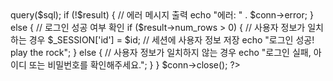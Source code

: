 <?php

$hostname = "localhost";
$username = "guitarlist";
$password = "1234";
$database = "Bedroom_Guitarlist";

$conn = new mysqli($hostname, $username, $password, $database);
$

// 로그인 폼에서 전송된 데이터
$id = $_POST['id'];
$password = $_POST['password'];

$sql = "SELECT id, password FROM userdata WHERE id='$id' AND password='$password'";
$result = $conn->query($sql);


if (!$result) {
    // 에러 메시지 출력
    echo "에러: " . $conn->error;
} else {
    // 로그인 성공 여부 확인
    if ($result->num_rows > 0) {
        // 사용자 정보가 일치하는 경우
        $_SESSION['id'] = $id; // 세션에 사용자 정보 저장
        echo "로그인 성공! play the rock";
    } else {
        // 사용자 정보가 일치하지 않는 경우
        echo "로그인 실패, 아이디 또는 비밀번호를 확인해주세요.";
    }
}

$conn->close();
?>
